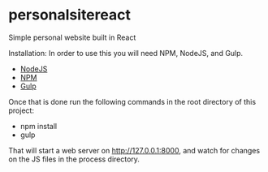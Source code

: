 # personalsitereact
Simple personal website built in React

Installation:
In order to use this you will need NPM, NodeJS, and Gulp.

* [NodeJS](https://nodejs.org/en/download/)
* [NPM](https://nodejs.org/en/download/)
* [Gulp](https://travismaynard.com/writing/getting-started-with-gulp)

Once that is done run the following commands in the root directory of this project:
* npm install
* gulp

That will start a web server on http://127.0.0.1:8000, and watch for changes on the JS files in the process directory.
